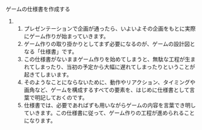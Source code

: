 ゲームの仕様書を作成する

1.
    1. プレゼンテーションで企画が通ったら、いよいよその企画をもとに実際にゲーム作りが始まっていきます。
    2. ゲーム作りの取り掛かりとしてまず必要になるのが、ゲームの設計図となる「仕様書」です。
    3. この仕様書がないままゲーム作りを始めてしまうと、無駄な工程が生まれてしまったり、当初の予定から大幅に遅れてしまったりということが起きてしまいます。
    4. そのようなことにならないために、動作やリアクション、タイミングや画角など、ゲームを構成するすべての要素を、はじめに仕様書として言葉で明記しておくのです。
    5. 仕様書では、必要であればずも用いながらゲームの内容を言葉でき明していきます。この仕様書に従って、ゲーム作りの工程が進められることになります。